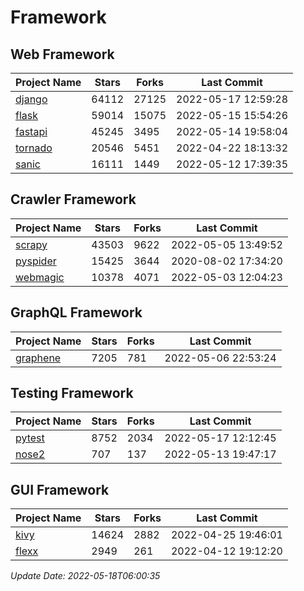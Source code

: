 # Framework

## Web Framework
| Project Name | Stars | Forks | Last Commit |
| ------------ | ----- | ----- | ----------- |
| [django](https://github.com/django/django) | 64112 | 27125 | 2022-05-17 12:59:28 |
| [flask](https://github.com/pallets/flask) | 59014 | 15075 | 2022-05-15 15:54:26 |
| [fastapi](https://github.com/tiangolo/fastapi) | 45245 | 3495 | 2022-05-14 19:58:04 |
| [tornado](https://github.com/tornadoweb/tornado) | 20546 | 5451 | 2022-04-22 18:13:32 |
| [sanic](https://github.com/sanic-org/sanic) | 16111 | 1449 | 2022-05-12 17:39:35 |

## Crawler Framework
| Project Name | Stars | Forks | Last Commit |
| ------------ | ----- | ----- | ----------- |
| [scrapy](https://github.com/scrapy/scrapy) | 43503 | 9622 | 2022-05-05 13:49:52 |
| [pyspider](https://github.com/binux/pyspider) | 15425 | 3644 | 2020-08-02 17:34:20 |
| [webmagic](https://github.com/code4craft/webmagic) | 10378 | 4071 | 2022-05-03 12:04:23 |

## GraphQL Framework
| Project Name | Stars | Forks | Last Commit |
| ------------ | ----- | ----- | ----------- |
| [graphene](https://github.com/graphql-python/graphene) | 7205 | 781 | 2022-05-06 22:53:24 |

## Testing Framework
| Project Name | Stars | Forks | Last Commit |
| ------------ | ----- | ----- | ----------- |
| [pytest](https://github.com/pytest-dev/pytest) | 8752 | 2034 | 2022-05-17 12:12:45 |
| [nose2](https://github.com/nose-devs/nose2) | 707 | 137 | 2022-05-13 19:47:17 |

## GUI Framework
| Project Name | Stars | Forks | Last Commit |
| ------------ | ----- | ----- | ----------- |
| [kivy](https://github.com/kivy/kivy) | 14624 | 2882 | 2022-04-25 19:46:01 |
| [flexx](https://github.com/flexxui/flexx) | 2949 | 261 | 2022-04-12 19:12:20 |

*Update Date: 2022-05-18T06:00:35*